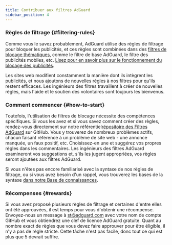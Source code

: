 ```yaml
---
title: Contribuer aux filtres AdGuard
sidebar_position: 4
---
```


### Règles de filtrage {#filtering-rules}

Comme vous le savez probablement, AdGuard utilise des règles de filtrage pour bloquer les publicités, et ces règles sont combinées dans des [filtres de blocage thématiques](/general/ad-filtering/adguard-filters), comme le filtre de base AdGuard, le filtre des publicités mobiles, etc. [Lisez pour en savoir plus sur le fonctionnement du blocage des publicités](/general/ad-filtering/how-ad-blocking-works).

Les sites web modifient constamment la manière dont ils intègrent les publicités, et nous ajoutons de nouvelles règles à nos filtres pour qu'ils restent efficaces. Les ingénieurs des filtres travaillent à créer de nouvelles règles, mais l'aide et le soutien des volontaires sont toujours les bienvenus.

### Comment commencer {#how-to-start}

Toutefois, l'utilisation de filtres de blocage nécessite des compétences spécifiques. Si vous les avez et si vous savez comment créer des règles, rendez-vous directement sur notre référentiel[répositoire des Filtres AdGuard](https://github.com/AdguardTeam/AdguardFilters) sur GitHub. Vous y trouverez de nombreux problèmes actifs, chacun faisant référence à un problème de site web - une annonce manquée, un faux positif, etc. Choisissez-en une et suggérez vos propres règles dans les commentaires. Les ingénieurs des filtres AdGuard examineront vos suggestions et, s'ils les jugent appropriées, vos règles seront ajoutées aux filtres AdGuard.

Si vous n'êtes pas encore familiarisé avec la syntaxe de nos règles de filtrage, ou si vous avez besoin d'un rappel, vous trouverez les bases de la syntaxe [dans notre Base de connaissances](/general/ad-filtering/create-own-filters).

### Récompenses {#rewards}

Si vous avez proposé plusieurs règles de filtrage et certaines d'entre elles ont été approuvées, il est temps pour vous d'obtenir une récompense. Envoyez-nous un message à [st@adguard.com](mailto:st@adguard.com) avec votre nom de compte GitHub et vous obtiendrez une clef de licence AdGuard gratuite. Quant au nombre exact de règles que vous devez faire approuver pour être éligible, il n'y a pas de règle stricte. Cette tâche n'est pas facile, donc tout ce qui est plus que 5 devrait suffire.
